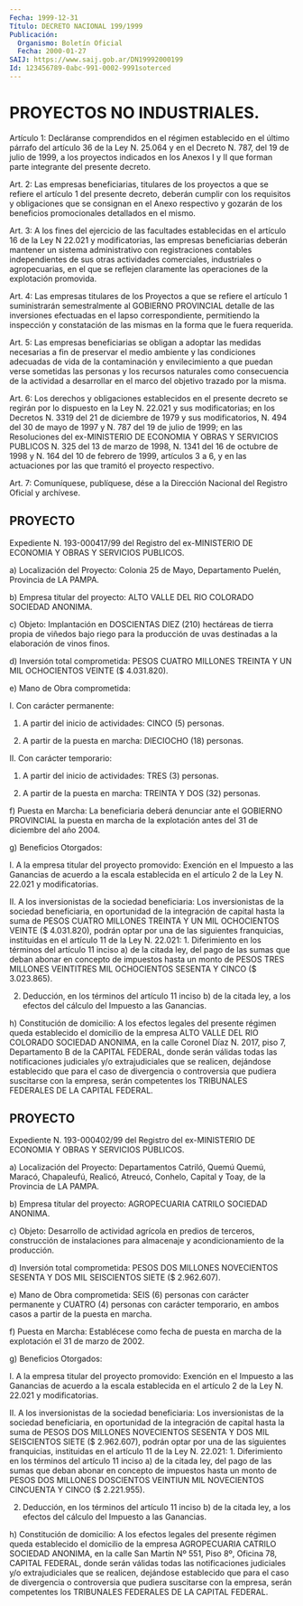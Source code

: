 ```yaml
---
Fecha: 1999-12-31
Título: DECRETO NACIONAL 199/1999
Publicación:
  Organismo: Boletín Oficial
  Fecha: 2000-01-27
SAIJ: https://www.saij.gob.ar/DN19992000199
Id: 123456789-0abc-991-0002-9991soterced
---
```

# PROYECTOS NO INDUSTRIALES.

<a id="1"></a>
Artículo 1: Decláranse comprendidos en el régimen establecido en el último párrafo  del  artículo  36 de la Ley N. 25.064 y en el Decreto N. 787, del 19 de julio de 1999, a los proyectos  indicados en  los  Anexos  I  y  II que forman parte integrante del presente decreto.

<a id="2"></a>
Art. 2: Las empresas beneficiarias,  titulares  de los proyectos a que se refiere el artículo 1 del presente decreto,  deberán cumplir con  los  requisitos y obligaciones que se consignan en  el  Anexo respectivo  y gozarán de los beneficios promocionales detallados en el mismo.

<a id="3"></a>
Art. 3: A los  fines del ejercicio de las facultades establecidas en el artículo 16 de la Ley N 22.021 y modificatorias, las empresas beneficiarias  deberán  mantener  un  sistema  administrativo  con registraciones contables  independientes  de  sus otras actividades comerciales, industriales o agropecuarias, en el  que  se  reflejen claramente    las   operaciones  de  la  explotación  promovida.

<a id="4"></a>
Art.  4: Las empresas titulares de los Proyectos a que se refiere el artículo  1 suministrarán semestralmente al GOBIERNO PROVINCIAL detalle de las inversiones efectuadas en el lapso correspondiente, permitiendo la  inspección y constatación de las mismas en la forma que le fuera requerida.

<a id="5"></a>
Art. 5: Las empresas  beneficiarias  se  obligan  a  adoptar  las medidas  necesarias  a  fin  de  preservar el medio ambiente y las condiciones adecuadas de vida de  la  contaminación y envilecimiento  a  que  puedan  verse  sometidas las personas  y los  recursos naturales como consecuencia  de  la  actividad  a desarrollar en el marco del objetivo trazado por la misma.

<a id="6"></a>
Art. 6: Los derechos y obligaciones establecidos  en  el presente decreto  se  regirán  por  lo  dispuesto en la Ley N. 22.021 y  sus modificatorias; en los Decretos N. 3319 del 21 de diciembre de 1979 y sus modificatorios, N. 494 del 30 de mayo de 1997 y N. 787 del 19 de julio de 1999; en las Resoluciones del ex-MINISTERIO DE ECONOMIA Y OBRAS Y SERVICIOS PUBLICOS N. 325 del 13 de marzo de 1998, N. 1341 del 16 de octubre de 1998 y N. 164 del 10 de febrero de 1999, artículos 3 a 6, y en las actuaciones por las que tramitó el proyecto respectivo.

<a id="7"></a>
Art.  7: Comuníquese,  publíquese, dése a la Dirección Nacional del Registro Oficial y archívese.

## PROYECTO

<a id="1"></a>
Expediente N. 193-000417/99  del  Registro  del  ex-MINISTERIO  DE ECONOMIA Y OBRAS Y SERVICIOS PUBLICOS.

a)  Localización  del  Proyecto:  Colonia  25 de Mayo, Departamento Puelén, Provincia de LA PAMPA.

b)  Empresa  titular  del  proyecto: ALTO VALLE  DEL  RIO  COLORADO SOCIEDAD ANONIMA.

c)  Objeto:  Implantación en DOSCIENTAS  DIEZ  (210)  hectáreas  de tierra propia  de  viñedos  bajo  riego  para la producción de uvas destinadas a la elaboración de vinos finos.

d) Inversión total comprometida: PESOS CUATRO  MILLONES  TREINTA Y UN MIL OCHOCIENTOS VEINTE ($ 4.031.820).

e)  Mano  de  Obra  comprometida:

I. Con carácter permanente:

1.  A partir del inicio de actividades: CINCO (5) personas.

2.  A  partir  de la puesta  en  marcha:  DIECIOCHO  (18)  personas.

II. Con carácter temporario:

1. A partir del inicio de actividades: TRES (3) personas.

2. A partir de la  puesta  en  marcha:  TREINTA Y DOS (32) personas.

f)  Puesta  en  Marcha: La beneficiaria deberá  denunciar  ante  el GOBIERNO PROVINCIAL la puesta en marcha de la explotación antes del 31 de diciembre del año 2004.

g) Beneficios Otorgados:

I.  A  la  empresa  titular  del proyecto promovido: Exención en el Impuesto a las Ganancias de acuerdo a la escala establecida en el artículo 2 de la Ley N. 22.021 y modificatorias.

II.   A  los  inversionistas  de  la  sociedad  beneficiaria:  Los inversionistas  de  la sociedad beneficiaria, en oportunidad de la integración de capital  hasta  la  suma  de  PESOS CUATRO MILLONES TREINTA  Y UN MIL OCHOCIENTOS VEINTE ($ 4.031.820),  podrán  optar por una de  las siguientes franquicias, instituidas en el artículo 11 de la Ley N. 22.021:  1. Diferimiento en los términos del artículo 11 inciso a)  de  la citada  ley,  del pago de las sumas que deban abonar  en  concepto de impuestos hasta  un  monto  de  PESOS  TRES MILLONES VEINTITRES MIL OCHOCIENTOS SESENTA Y CINCO ($ 3.023.865).

2. Deducción, en los términos  del  artículo  11  inciso  b)  de la citada  ley, a los efectos del cálculo del Impuesto a las Ganancias.

h) Constitución  de  domicilio: A los efectos legales del presente régimen queda establecido el domicilio de la empresa ALTO VALLE DEL RIO COLORADO SOCIEDAD  ANONIMA, en  la  calle Coronel Díaz N. 2017, piso 7, Departamento B de la CAPITAL FEDERAL,  donde  serán válidas todas  las  notificaciones judiciales y/o extrajudiciales  que  se realicen, dejándose  establecido  que para el caso de divergencia o controversia  que  pudiera  suscitarse    con   la  empresa,  serán competentes  los  TRIBUNALES  FEDERALES  DE  LA  CAPITAL  FEDERAL.

## PROYECTO

<a id="1"></a>
Expediente N. 193-000402/99  del  Registro del ex-MINISTERIO  DE ECONOMIA Y OBRAS Y SERVICIOS PUBLICOS.

a) Localización del Proyecto: Departamentos Catriló, Quemú Quemú, Maracó, Chapaleufú, Realicó, Atreucó, Conhelo, Capital y Toay, de la Provincia de LA PAMPA.

b)  Empresa  titular  del proyecto: AGROPECUARIA  CATRILO  SOCIEDAD ANONIMA.

c) Objeto: Desarrollo de actividad agrícola en predios de terceros, construcción de instalaciones  para  almacenaje y acondicionamiento de la producción.

d)  Inversión total comprometida: PESOS  DOS  MILLONES  NOVECIENTOS SESENTA Y DOS MIL SEISCIENTOS SIETE ($ 2.962.607).

e) Mano  de  Obra  comprometida:  SEIS  (6)  personas con carácter permanente y CUATRO (4) personas con carácter  temporario, en ambos casos a partir de la puesta en marcha.

f) Puesta en Marcha: Establécese como fecha de puesta en marcha de la explotación el 31 de marzo de 2002.

g) Beneficios Otorgados:

I.  A  la  empresa  titular  del  proyecto promovido: Exención en el Impuesto a las Ganancias de acuerdo a la escala establecida en el artículo 2 de la Ley N. 22.021 y modificatorias.

II.   A  los  inversionistas  de  la  sociedad  beneficiaria:  Los inversionistas  de  la  sociedad beneficiaria, en oportunidad de la integración de capital hasta la suma de PESOS DOS MILLONES NOVECIENTOS SESENTA Y DOS MIL SEISCIENTOS SIETE ($ 2.962.607), podrán optar por una de las siguientes franquicias, instituidas en el artículo 11 de la Ley N. 22.021: 1. Diferimiento en los términos del artículo 11 inciso a) de la citada ley, del pago de las sumas que deban abonar en concepto de impuestos  hasta un monto de PESOS DOS MILLONES DOSCIENTOS VEINTIUN MIL NOVECIENTOS CINCUENTA Y CINCO ($ 2.221.955).

2.  Deducción, en los términos del artículo  11  inciso  b)  de  la citada  ley, a los efectos del cálculo del Impuesto a las Ganancias.

h) Constitución de domicilio: A los efectos legales del presente régimen queda establecido el domicilio de la empresa AGROPECUARIA CATRILO SOCIEDAD ANONIMA, en la calle San Martín Nº 551, Piso 8º, Oficina 78, CAPITAL FEDERAL, donde serán válidas todas las notificaciones judiciales y/o extrajudiciales que se realicen, dejándose establecido que para el caso de divergencia o controversia que pudiera suscitarse con la empresa, serán competentes los TRIBUNALES FEDERALES DE LA CAPITAL FEDERAL.